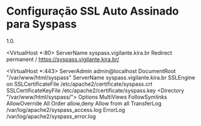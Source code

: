 # Configuração SSL Auto Assinado para Syspass

1.0. 













<VirtualHost *:80>
    ServerName syspass.vigilante.kira.br
    Redirect permanent / https://syspass.vigilante.kira.br/
</VirtualHost>


<VirtualHost *:443>
    ServerAdmin admin@localhost
    DocumentRoot "/var/www/html/syspass"
    ServerName syspass.vigilante.kira.br
    SSLEngine on
    SSLCertificateFile /etc/apache2/certificate/syspass.crt
    SSLCertificateKeyFile /etc/apache2/certificate/syspass.key
<Directory "/var/www/html/syspass/">
    Options MultiViews FollowSymlinks
    AllowOverride All
    Order allow,deny
    Allow from all
</Directory>
    TransferLog /var/log/apache2/syspass_access.log
    ErrorLog /var/log/apache2/syspass_error.log
</VirtualHost>
